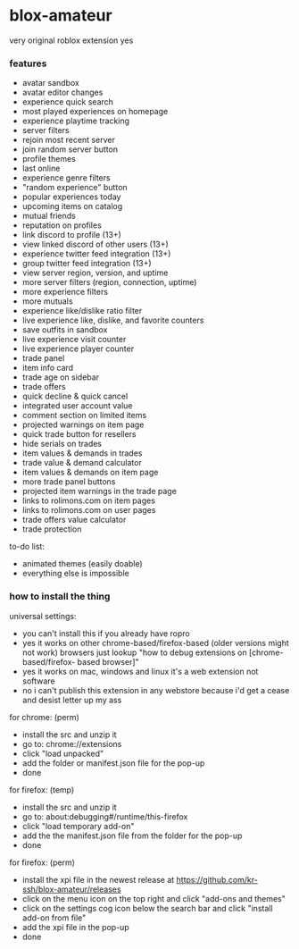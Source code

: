 # blox-amateur
very original roblox extension yes

### features

- avatar sandbox
- avatar editor changes
- experience quick search
- most played experiences on homepage
- experience playtime tracking
- server filters
- rejoin most recent server
- join random server button
- profile themes
- last online
- experience genre filters
- "random experience" button
- popular experiences today
- upcoming items on catalog
- mutual friends
- reputation on profiles
- link discord to profile (13+)
- view linked discord of other users (13+)
- experience twitter feed integration (13+)
- group twitter feed integration (13+)
- view server region, version, and uptime
- more server filters (region, connection, uptime)
- more experience filters
- more mutuals
- experience like/dislike ratio filter
- live experience like, dislike, and favorite counters
- save outfits in sandbox
- live experience visit counter
- live experience player counter
- trade panel
- item info card
- trade age on sidebar
- trade offers
- quick decline & quick cancel
- integrated user account value
- comment section on limited items
- projected warnings on item page
- quick trade button for resellers
- hide serials on trades
- item values & demands in trades
- trade value & demand calculator
- item values & demands on item page
- more trade panel buttons
- projected item warnings in the trade page
- links to rolimons.com on item pages
- links to rolimons.com on user pages
- trade offers value calculator
- trade protection

to-do list:
- animated themes (easily doable)
- everything else is impossible

### how to install the thing
universal settings:
- you can't install this if you already have ropro
- yes it works on other chrome-based/firefox-based (older versions might not work) browsers just lookup "how to debug extensions on [chrome-based/firefox-   based browser]" 
- yes it works on mac, windows and linux it's a web extension not software
- no i can't publish this extension in any webstore because i'd get a cease and desist letter up my ass

for chrome: (perm)
- install the src and unzip it
- go to: chrome://extensions
- click "load unpacked"
- add the folder or manifest.json file for the pop-up
- done

for firefox: (temp)
- install the src and unzip it
- go to: about:debugging#/runtime/this-firefox
- click "load temporary add-on"
- add the the manifest.json file from the folder for the pop-up
- done

for firefox: (perm)
- install the xpi file in the newest release at https://github.com/kr-ssh/blox-amateur/releases
- click on the menu icon on the top right and click "add-ons and themes"
- click on the settings cog icon below the search bar and click "install add-on from file"
- add the xpi file in the pop-up
- done
